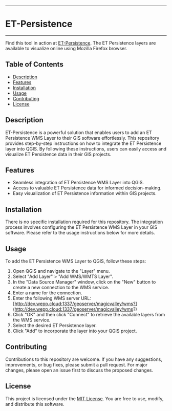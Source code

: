 ***
# ET-Persistence
***
Find this tool in action at [ET-Persistence](https://devalc.github.io/ETPersistence/). The ET Persistence layers are available to visualize online using Mozilla Firefox browser.  

## Table of Contents

- [Description](#description)
- [Features](#features)
- [Installation](#installation)
- [Usage](#usage)
- [Contributing](#contributing)
- [License](#license)

## Description

ET-Persistence is a powerful solution that enables users to add an ET Persistence WMS Layer to their GIS software effortlessly. This repository provides step-by-step instructions on how to integrate the ET Persistence layer into QGIS. By following these instructions, users can easily access and visualize ET Persistence data in their GIS projects.

## Features

- Seamless integration of ET Persistence WMS Layer into QGIS.
- Access to valuable ET Persistence data for informed decision-making.
- Easy visualization of ET Persistence information within GIS projects.

## Installation

There is no specific installation required for this repository. The integration process involves configuring the ET Persistence WMS Layer in your GIS software. Please refer to the usage instructions below for more details.

## Usage

To add the ET Persistence WMS Layer to QGIS, follow these steps:

1. Open QGIS and navigate to the "Layer" menu.
2. Select "Add Layer" > "Add WMS/WMTS Layer".
3. In the "Data Source Manager" window, click on the "New" button to create a new connection to the WMS service.
4. Enter a name for the connection.
5. Enter the following WMS server URL: [http://dev.wepp.cloud:1337/geoserver/magicvalley/wms?](http://dev.wepp.cloud:1337/geoserver/magicvalley/wms?)
6. Click "OK" and then click "Connect" to retrieve the available layers from the WMS service.
7. Select the desired ET Persistence layer.
8. Click "Add" to incorporate the layer into your QGIS project.

## Contributing

Contributions to this repository are welcome. If you have any suggestions, improvements, or bug fixes, please submit a pull request. For major changes, please open an issue first to discuss the proposed changes.

## License

This project is licensed under the [MIT License](LICENSE). You are free to use, modify, and distribute this software.

